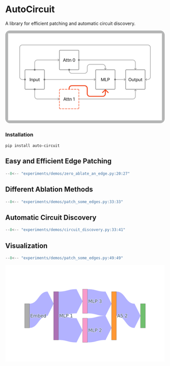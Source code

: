 # AutoCircuit
A library for efficient patching and automatic circuit discovery.

![](../assets/Edge_Patching_Rounded.png)

### Installation
```
pip install auto-circuit
```

## Easy and Efficient Edge Patching
```python
--8<-- "experiments/demos/zero_ablate_an_edge.py:20:27"
```

## Different Ablation Methods
```python
--8<-- "experiments/demos/patch_some_edges.py:33:33"
```

## Automatic Circuit Discovery
```python
--8<-- "experiments/demos/circuit_discovery.py:33:41"
```

## Visualization
```python
--8<-- "experiments/demos/patch_some_edges.py:49:49"
```

![](../assets/Small_Circuit_Viz.png)
